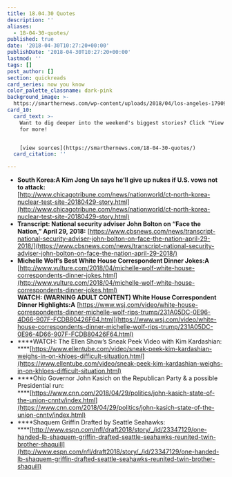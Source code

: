 ```yaml
---
title: 18.04.30 Quotes
description: ''
aliases:
  - 18-04-30-quotes/
published: true
date: '2018-04-30T10:27:20+00:00'
publishDate: '2018-04-30T10:27:20+00:00'
lastmod: ''
tags: []
post_author: []
section: quickreads
card_series: now you know
color_palette_classname: dark-pink
background_image: >-
  https://smarthernews.com/wp-content/uploads/2018/04/los-angeles-1790986_1920.jpg
card_10:
  card_text: >-
    Want to dig deeper into the weekend's biggest stories? Click "View Sources"
    for more!


    [view sources](https://smarthernews.com/18-04-30-quotes/)
  card_citation: ''

---
```

*   **South Korea:A Kim Jong Un says he’ll give up nukes if U.S. vows not to attack:**  
    [http://www.chicagotribune.com/news/nationworld/ct-north-korea-nuclear-test-site-20180429-story.html](http://www.chicagotribune.com/news/nationworld/ct-north-korea-nuclear-test-site-20180429-story.html)
*   **Transcript: National security adviser John Bolton on “Face the Nation,” April 29, 2018:** [https://www.cbsnews.com/news/transcript-national-security-adviser-john-bolton-on-face-the-nation-april-29-2018/](https://www.cbsnews.com/news/transcript-national-security-adviser-john-bolton-on-face-the-nation-april-29-2018/)
*   **Michelle Wolf’s Best White House Correspondent Dinner Jokes:A** [http://www.vulture.com/2018/04/michelle-wolf-white-house-correspondents-dinner-jokes.html](http://www.vulture.com/2018/04/michelle-wolf-white-house-correspondents-dinner-jokes.html)  
    ****WATCH: (WARNING ADULT CONTENT) White House Correspondent Dinner Highlights:A**** [https://www.wsj.com/video/white-house-correspondents-dinner-michelle-wolf-rips-trump/231A05DC-0E96-4D66-907F-FCDB80426F64.html](https://www.wsj.com/video/white-house-correspondents-dinner-michelle-wolf-rips-trump/231A05DC-0E96-4D66-907F-FCDB80426F64.html)
*   ****WATCH: The Ellen Show’s Sneak Peek Video with Kim Kardashian:  
    ****[https://www.ellentube.com/video/sneak-peek-kim-kardashian-weighs-in-on-khloes-difficult-situation.html](https://www.ellentube.com/video/sneak-peek-kim-kardashian-weighs-in-on-khloes-difficult-situation.html)
*   ****Ohio Governor John Kasich on the Republican Party & a possible Presidential run:  
    ****[https://www.cnn.com/2018/04/29/politics/john-kasich-state-of-the-union-cnntv/index.html](https://www.cnn.com/2018/04/29/politics/john-kasich-state-of-the-union-cnntv/index.html)
*   ****Shaquem Griffin Drafted by Seattle Seahawks:  
    ****[http://www.espn.com/nfl/draft2018/story/_/id/23347129/one-handed-lb-shaquem-griffin-drafted-seattle-seahawks-reunited-twin-brother-shaquill](http://www.espn.com/nfl/draft2018/story/_/id/23347129/one-handed-lb-shaquem-griffin-drafted-seattle-seahawks-reunited-twin-brother-shaquill)